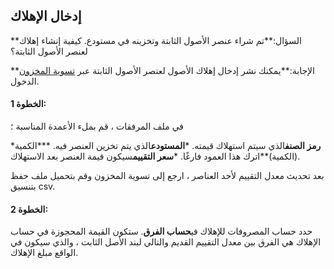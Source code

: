 ## إدخال الإهلاك

**السؤال:**تم شراء عنصر الأصول الثابتة وتخزينه في مستودع. كيفية إنشاء إهلاك لعنصر الأصول الثابتة؟

**الإجابة:**يمكنك نشر إدخال إهلاك الأصول لعنصر الأصول الثابتة عبر [تسوية المخزون](https://docs.erpnext.com/docs/v13/user/manual/en/stock/opening-stock.html ) الدخول.

#### الخطوة 1:

في ملف المرفقات ، قم بملء الأعمدة المناسبة ؛

***رمز الصنف**الذي سيتم استهلاك قيمته.
***المستودع**الذي يتم تخزين العنصر فيه.
***الكمية (الكمية)**اترك هذا العمود فارغًا.
***سعر التقييم**سيكون قيمة العنصر بعد الاستهلاك.

بعد تحديث معدل التقييم لأحد العناصر ، ارجع إلى تسوية المخزون وقم بتحميل ملف حفظ بتنسيق csv.

#### الخطوة 2:

حدد حساب المصروفات للإهلاك في**حساب الفرق**. ستكون القيمة المحجوزة في حساب الإهلاك هي الفرق بين معدل التقييم القديم والتالي لبند الأصل الثابت ، والذي سيكون في الواقع مبلغ الإهلاك.